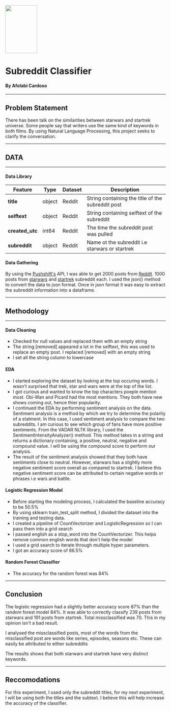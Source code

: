
<img src="../images/download.png" style="float: center; margin: 0px; height: 150px; width: 100px">  

# Subreddit Classifier
#### By Afolabi Cardoso

---
## Problem Statement
There has been talk on the similarities between starwars and startrek universe. Some people say that writers use the same kind of keywords in both films. By using Natural Language Processing, this project seeks to clarify the conversation.

---
## DATA
---
#### **Data Library**

|Feature|Type|Dataset|Description|
|---|---|---|---|
|**title**|object|Reddit|String containing the title of the subreddit post|
|**selftext**|object|Reddit|String containing selftext of the subreddit|
|**created_utc**|int64|Reddit|The time the subreddit post was pulled|
|**subreddit**|object|Reddit|Name ot the subreddit i.e starwars or startrek|

#### **Data Gathering**

By using the [Pushshift's](https://github.com/pushshift/api) API, I was able to get 2000 posts from [Reddit](https://www.reddit.com/). 1000 posts from [starwars](https://www.reddit.com/r/StarWars/) and [startrek](https://www.reddit.com/r/startrek/) subreddit each. I used the json() method to convert the data to json format. Once in json format it was easy to extract the subreddit information into a dataframe.

---
## Methodology
---
#### **Data Cleaning**
- Checked for null values and replaced them with an empty string
- The string [removed] appeared a lot in the selftext, this was used to replace an empty post. I replaced [removed] with an empty string
- I set all the string column to lowercase


#### **EDA**
- I started exploring the dataset by looking at the top occuring words. I wasn't surprised that trek, star and wars were at the top of the list.
- I got curious and wanted to know the top characters poeple mention most. Obi-Wan and Picard had the most mentions. They both have new shows coming out, hence thier popularity.
- I continued the EDA by performing sentiment analysis on the data. Sentiment analysis is a method by which we try to determine the polarity of a statment. In this case, I used sentiment analysis to compare the two subreddits. I am curious to see which group of fans have more positive sentiments.
From the VADAR NLTK library, I used the SentimentIntensityAnalyzer() method. This method takes in a string and returns a dictionary containing, a positive, neutral, negative and compound value. I will be using the compound score to perform our analysis.
- The result of the sentiment analysis showed that they both have sentiments close to neutral. However, starwars has a slightly more negative sentiment score overall as compared to startrek. I believe this negative sentiment score can be attributed to certain negative words or phrases i.e wars and battle.



#### **Logistic Regression Model**
- Before starting the modeling process, I calculated the baseline accuracy to be 50.5%
- By using sklearn train_test_split method, I divided the dataset into the training and testing data.  
- I created a pipeline of CountVectorizer and LogisticRegression so I can pass them into a grid search
- I passed english as a stop_word into the CountVectorizer. This helps remove common english words that don't help the model
- I used a grid search to iterate through multiple hyper parameters.
- I got an accuracy score of 86.5%


#### **Random Forest Classifier**
- The accuracy for the random forest was 84%  

---
## Conclusion

The logistic regression had a slightly better accuracy score 87% than the random forest model 84%. It was able to correctly classify 239 posts from starwars and 191 posts from startrek. Total missclassified was 70. This in my opinion isn't a bad result.

I analysed the missclassified posts, most of the words from the misclassified post are words like series, episodes, seasons etc. These can easily be attributed to either subreddits

The results shows that both starwars and startrek have very distinct keywords.

---
## Reccomodations

For this experiment, I used only the subreddit titles, for my next experiment, I will be using both the titles and the subtext. I believe this will help increase the accuracy of the classifier.

